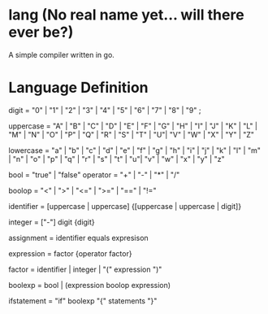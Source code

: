 # lang (No real name yet... will there ever be?)
A simple compiler written in go.


# Language Definition

digit       =   "0" | "1" | "2" | "3" | "4" | "5" | "6" | "7" | "8" | "9" ;

uppercase   =   "A" | "B" | "C" | "D" | "E" | "F" | "G" | "H" | "I" | "J" | "K" | "L" | "M" | "N" | "O" | "P" | "Q" | "R" | "S" | "T" | "U"| "V" | "W" | "X" | "Y" | "Z"

lowercase   =   "a" | "b" | "c" | "d" | "e" | "f" | "g" | "h" | "i" | "j" | "k" | "l" | "m" | "n" | "o" | "p" | "q" | "r" | "s" | "t" | "u"| "v" | "w" | "x" | "y" | "z"

bool        =   "true" | "false"
operator    =   "+" | "-" | "*" | "/"

boolop      =   "<" | ">" | "<=" | ">=" | "==" | "!="

identifier  =   [uppercase | uppercase] {[uppercase | uppercase | digit]}

integer     =   ["-"] digit {digit}


assignment  =   identifier equals expresison

expression  =   factor {operator factor}

factor      =   identifier | integer | "(" expression ")"

boolexp     =    bool | (expression boolop expression)

ifstatement =   "if" boolexp "{" statements "}"
